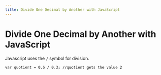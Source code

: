 ```yaml
---
title: Divide One Decimal by Another with JavaScript
---
```

# Divide One Decimal by Another with JavaScript

Javascript uses the `/` symbol for division.

    var quotient = 0.6 / 0.3; //quotient gets the value 2

<!-- The article goes here, in GitHub-flavored Markdown. Feel free to add YouTube videos, images, and CodePen/JSBin embeds  -->
